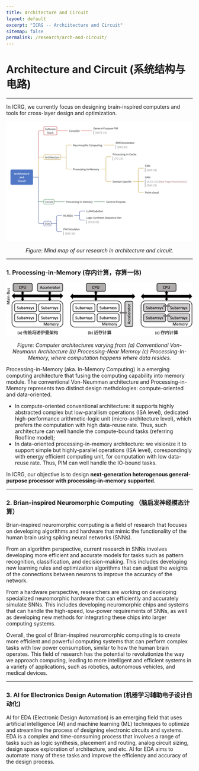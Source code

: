 ```yaml
---
title: Architecture and Circuit
layout: default
excerpt: "ICRG -- Archiitecture and Circuit"
sitemap: false
permalink: /research/arch-and-circuit/
---
```


# Architecture and Circuit (系统结构与电路)

----

In ICRG, we currently focus on designing brain-inspired computers and tools for cross-layer design and optimization.

<p align="center">
<img src="/images/research_intro/arch_circuit_mindmap.png" alt="drawing" width="800"/>
</p>
<p align="center">
    <em>Figure: Mind map of our research in architecture and circuit.</em>
</p>



----
### 1. Processing-in-Memory (存内计算，存算一体)
<p align="center">
<img src="/images/research_intro/architecture_evolve.png" alt="drawing" width="600"/>
</p>
<p align="center">
    <em>Figure: Computer architectures varying from (a) Conventional Von-Neumann Architecture (b) Processing-Near Memroy (c) Processing-In-Memory, where computation happens where data resides.</em>
</p>

Processing-in-Memory (aka. In-Memory Computing) is a emerging computing architecture that fusing the computing capability into memory module. The conventional Von-Neumman architecture and Processing-in-Memory represents two distinct design methdologies: compute-oriented and data-oriented.
- In compute-oriented conventional architecture: it supports highly abstracted complex but low-parallism operations (ISA level), dedicated high-performance arithmetic-logic unit (micro-architecture level), which prefers the computation with high data-reuse rate. Thus, such architecture can well handle the compute-bound tasks (referring Roofline model);
- In data-oriented processing-in-memory architecture: we visionize it to support simple but highly-parallel operations (ISA level), corespondingly with energy efficient computing unit, for computation with low data-reuse rate. Thus, PIM can well handle the IO-bound tasks. 

In ICRG, our objective is to design **next-generation heterogenous general-purpose processor with processing-in-memory supported**.

----
### 2. Brian-inspired Neuromorphic Computing （脑启发神经模态计算）

Brian-inspired neuromorphic computing is a field of research that focuses on developing algorithms and hardware that mimic the functionality of the human brain using spiking neural networks (SNNs).

From an algorithm perspective, current research in SNNs involves developing more efficient and accurate models for tasks such as pattern recognition, classification, and decision-making. This includes developing new learning rules and optimization algorithms that can adjust the weights of the connections between neurons to improve the accuracy of the network.

From a hardware perspective, researchers are working on developing specialized neuromorphic hardware that can efficiently and accurately simulate SNNs. This includes developing neuromorphic chips and systems that can handle the high-speed, low-power requirements of SNNs, as well as developing new methods for integrating these chips into larger computing systems.

Overall, the goal of Brian-inspired neuromorphic computing is to create more efficient and powerful computing systems that can perform complex tasks with low power consumption, similar to how the human brain operates. This field of research has the potential to revolutionize the way we approach computing, leading to more intelligent and efficient systems in a variety of applications, such as robotics, autonomous vehicles, and medical devices.

----
### 3. AI for Electronics Design Automation (机器学习辅助电子设计自动化)

AI for EDA (Electronic Design Automation) is an emerging field that uses artificial intelligence (AI) and machine learning (ML) techniques to optimize and streamline the process of designing electronic circuits and systems. EDA is a complex and time-consuming process that involves a range of tasks such as logic synthesis, placement and routing, analog circuit sizing, design space exploration of architecture, and etc. AI for EDA aims to automate many of these tasks and improve the efficiency and accuracy of the design process.